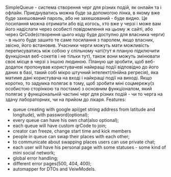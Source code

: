 SimpleQueue - система створення черг для різних подій, як онлайн та і офлайн. Приєднуватись можна буде за допомогою лінка, в якому вже буде захешований пароль, або не захешований - буде видно. Це посилання можна отримати або від когось, хто вже у черзі і може вам його надіслати через особисті повідомлення на цьому ж сайті, або  через QrCode(створення цього коду буде доступно для власника черги) - в нього буде зашито те саме посилання з паролем, якщо власник, звісно, його встановив. Учасники черги можуть мати можливість переписуватись між собою у спільному чаті(тут я планую підключити функціонал веб-сокетів і не тільки тут), також вони можуть змінювати своє місце в черзі з іншою людиною. Планую ще зробити, щоб веб-додаток пропонував користувачеві найкращі події відповідно до його даних в базі, такий собі мікро штучний інтелект(лінійна регресія), яка матиме дані користувача на вході і найкращі події на виході. 
Якщо коротко, то задумка полягає в тому, щоб зробити міні соцмережу(з особистою сторінкою та постами) з основним функціоналом, який полягає у функціональній частині черг для різних подій - чи то черга на здачу лабораторних, чи на прийом до лікаря.
Features:
- queue creating with google api(get string address from latitude and longitude), with password(optional);
- every queue can have his own chat(also optional);
- each queue will have custom qrCode to join;
- creator can freeze, change start time and kick members
- people in queue can swap their places with each other;
- to communicate about swapping places users can use private chat;
- each user will have his personal page with some statuses - some kind of mini social network;
- global error handling;
- different error pages(500, 404, 400);
- automapper for DTOs and VeiwModels.
